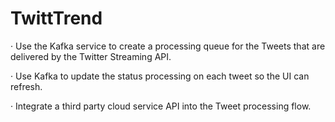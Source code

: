 # TwittTrend
· Use the Kafka service to create a processing queue for the Tweets that are delivered by the Twitter Streaming API. 

· Use Kafka to update the status processing on each tweet so the UI can refresh. 

· Integrate a third party cloud service API into the Tweet processing flow.
